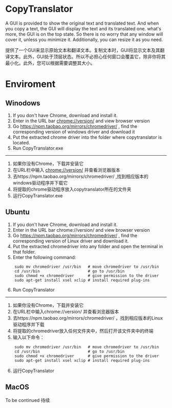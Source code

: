 # CopyTranslator
A GUI is provided to show the original text and translated text. And when you copy a text, the GUI will display the text and its translated one. what's more, the GUI is on the top state. So there is no worry that any window will cover it, unless you minimize it. Additionally, you can resize it as you need.

提供了一个GUI来显示原始文本和翻译文本。复制文本时，GUI将显示文本及其翻译文本。此外，GUI处于顶层状态。所以不必担心任何窗口会覆盖它，除非你将其最小化。此外，您可以根据需要调整其大小。

# Enviroment
## Winodows
1. If you don't have Chrome, download and install it.
2. Enter in the URL bar [chrome://version/](chrome://version/) and view browser version
3. Go https://npm.taobao.org/mirrors/chromedriver/ , find the corresponding version of windows driver and download it
4. Put the extracted chrome driver into the folder where copytranslator is located.
5. Run CopyTranslator.exe
--------------------------
1. 如果你没有Chrome，下载并安装它
2. 在URL栏中输入 [chrome://version/](chrome://version/) 并查看浏览器版本
3. 去https://npm.taobao.org/mirrors/chromedriver/ ,找到相应版本的windows驱动程序并下载它
4. 将提取的chrome驱动程序放入copytranslator所在的文件夹
5. 运行CopyTranslator.exe

## Ubuntu
1. If you don't have Chrome, download and install it.
2. Enter in the URL bar chrome://version/ and view browser version
3. Go https://npm.taobao.org/mirrors/chromedriver/ , find the corresponding version of Linux driver and download it.
4. Put the extracted chromedriver into any folder and open the terminal in that folder.
5. Enter the following command:
```
    sudo mv chromedriver /usr/bin   # move chromedriver to /usr/bin
    cd /usr/bin                     # go to /usr/bin
    sudo chmod +x chromedriver      # give permission to the driver
    sudo apt-get install xsel xclip # install required plug-ins
```
6. Run CopyTranslator
--------------------------
1. 如果你没有Chrome，下载并安装它
2. 在URL栏中输入chrome://version/ 并查看浏览器版本
3. 去https://npm.taobao.org/mirrors/chromedriver/ ，找到相应版本的Linux驱动程序并下载
4. 将提取的chromedriver放入任何文件夹中，然后打开该文件夹中的终端
5. 输入以下命令：
```
    sudo mv chromedriver /usr/bin   # move chromedriver to /usr/bin
    cd /usr/bin                     # go to /usr/bin
    sudo chmod +x chromedriver      # give permission to the driver
    sudo apt-get install xsel xclip # install required plug-ins
```
6. 运行CopyTranslator

## MacOS
To be continued
待续
